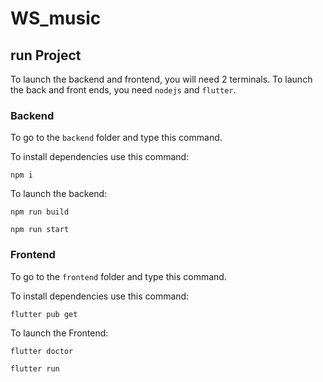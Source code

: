 # WS_music

## run Project

To launch the backend and frontend, you will need 2 terminals.
To launch the back and front ends, you need ``nodejs`` and ``flutter``.

### Backend

To go to the ``backend`` folder and type this command.

To install dependencies use this command:
```
npm i
```

To launch the backend:
```
npm run build
```

```
npm run start
```

### Frontend

To go to the ``frontend`` folder and type this command.

To install dependencies use this command:
```
flutter pub get
```

To launch the Frontend:

```
flutter doctor
```

```
flutter run
```